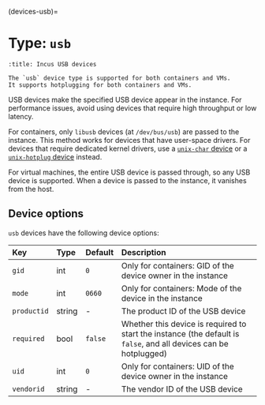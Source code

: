 (devices-usb)=
# Type: `usb`

```{youtube} https://www.youtube.com/watch?v=SAord28VS4g
:title: Incus USB devices
```

```{note}
The `usb` device type is supported for both containers and VMs.
It supports hotplugging for both containers and VMs.
```

USB devices make the specified USB device appear in the instance.
For performance issues, avoid using devices that require high throughput or low latency.

For containers, only `libusb` devices (at `/dev/bus/usb`) are passed to the instance.
This method works for devices that have user-space drivers.
For devices that require dedicated kernel drivers, use a [`unix-char` device](devices-unix-char) or a [`unix-hotplug` device](devices-unix-hotplug) instead.

For virtual machines, the entire USB device is passed through, so any USB device is supported.
When a device is passed to the instance, it vanishes from the host.

## Device options

`usb` devices have the following device options:

Key         | Type      | Default           | Description
:--         | :--       | :--               | :--
`gid`       | int       | `0`               | Only for containers: GID of the device owner in the instance
`mode`      | int       | `0660`            | Only for containers: Mode of the device in the instance
`productid` | string    | -                 | The product ID of the USB device
`required`  | bool      | `false`           | Whether this device is required to start the instance (the default is `false`, and all devices can be hotplugged)
`uid`       | int       | `0`               | Only for containers: UID of the device owner in the instance
`vendorid`  | string    | -                 | The vendor ID of the USB device
